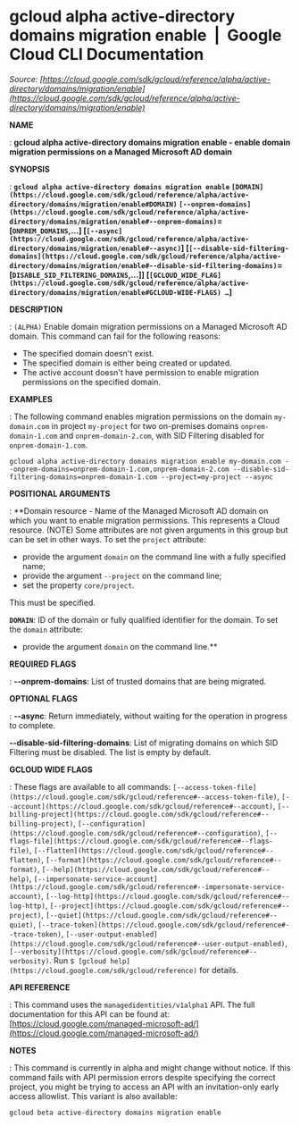 # gcloud alpha active-directory domains migration enable  |  Google Cloud CLI Documentation

*Source: [https://cloud.google.com/sdk/gcloud/reference/alpha/active-directory/domains/migration/enable](https://cloud.google.com/sdk/gcloud/reference/alpha/active-directory/domains/migration/enable)*

**NAME**

: **gcloud alpha active-directory domains migration enable - enable domain migration permissions on a Managed Microsoft AD domain**

**SYNOPSIS**

: **`gcloud alpha active-directory domains migration enable` `[DOMAIN](https://cloud.google.com/sdk/gcloud/reference/alpha/active-directory/domains/migration/enable#DOMAIN)` `[--onprem-domains](https://cloud.google.com/sdk/gcloud/reference/alpha/active-directory/domains/migration/enable#--onprem-domains)`=[`ONPREM_DOMAINS`,…] [`[--async](https://cloud.google.com/sdk/gcloud/reference/alpha/active-directory/domains/migration/enable#--async)`] [`[--disable-sid-filtering-domains](https://cloud.google.com/sdk/gcloud/reference/alpha/active-directory/domains/migration/enable#--disable-sid-filtering-domains)`=[`DISABLE_SID_FILTERING_DOMAINS`,…]] [`[GCLOUD_WIDE_FLAG](https://cloud.google.com/sdk/gcloud/reference/alpha/active-directory/domains/migration/enable#GCLOUD-WIDE-FLAGS) …`]**

**DESCRIPTION**

: `(ALPHA)` Enable domain migration permissions on a Managed Microsoft
AD domain.
This command can fail for the following reasons:

- The specified domain doesn't exist.
- The specified domain is either being created or updated.
- The active account doesn't have permission to enable migration permissions on
the specified domain.

**EXAMPLES**

: The following command enables migration permissions on the domain
`my-domain.com` in project `my-project` for two
on-premises domains `onprem-domain-1.com` and
`onprem-domain-2.com`, with SID Filtering disabled for
`onprem-domain-1.com`.

```
gcloud alpha active-directory domains migration enable my-domain.com --onprem-domains=onprem-domain-1.com,onprem-domain-2.com --disable-sid-filtering-domains=onprem-domain-1.com --project=my-project --async
```

**POSITIONAL ARGUMENTS**

: **Domain resource - Name of the Managed Microsoft AD domain on which you want to
enable migration permissions. This represents a Cloud resource. (NOTE) Some
attributes are not given arguments in this group but can be set in other ways.
To set the `project` attribute:

- provide the argument `domain` on the command line with a fully
specified name;
- provide the argument `--project` on the command line;
- set the property `core/project`.

This must be specified.

**`DOMAIN`**:
ID of the domain or fully qualified identifier for the domain.
To set the `domain` attribute:

- provide the argument `domain` on the command line.**

**REQUIRED FLAGS**

: **--onprem-domains**:
List of trusted domains that are being migrated.

**OPTIONAL FLAGS**

: **--async**:
Return immediately, without waiting for the operation in progress to complete.

**--disable-sid-filtering-domains**:
List of migrating domains on which SID Filtering must be disabled. The list is
empty by default.

**GCLOUD WIDE FLAGS**

: These flags are available to all commands: `[--access-token-file](https://cloud.google.com/sdk/gcloud/reference#--access-token-file)`,
`[--account](https://cloud.google.com/sdk/gcloud/reference#--account)`, `[--billing-project](https://cloud.google.com/sdk/gcloud/reference#--billing-project)`,
`[--configuration](https://cloud.google.com/sdk/gcloud/reference#--configuration)`,
`[--flags-file](https://cloud.google.com/sdk/gcloud/reference#--flags-file)`,
`[--flatten](https://cloud.google.com/sdk/gcloud/reference#--flatten)`, `[--format](https://cloud.google.com/sdk/gcloud/reference#--format)`, `[--help](https://cloud.google.com/sdk/gcloud/reference#--help)`, `[--impersonate-service-account](https://cloud.google.com/sdk/gcloud/reference#--impersonate-service-account)`,
`[--log-http](https://cloud.google.com/sdk/gcloud/reference#--log-http)`,
`[--project](https://cloud.google.com/sdk/gcloud/reference#--project)`, `[--quiet](https://cloud.google.com/sdk/gcloud/reference#--quiet)`, `[--trace-token](https://cloud.google.com/sdk/gcloud/reference#--trace-token)`, `[--user-output-enabled](https://cloud.google.com/sdk/gcloud/reference#--user-output-enabled)`,
`[--verbosity](https://cloud.google.com/sdk/gcloud/reference#--verbosity)`.
Run `$ [gcloud help](https://cloud.google.com/sdk/gcloud/reference)` for details.

**API REFERENCE**

: This command uses the `managedidentities/v1alpha1` API. The full
documentation for this API can be found at: [https://cloud.google.com/managed-microsoft-ad/](https://cloud.google.com/managed-microsoft-ad/)

**NOTES**

: This command is currently in alpha and might change without notice. If this
command fails with API permission errors despite specifying the correct project,
you might be trying to access an API with an invitation-only early access
allowlist. This variant is also available:

```
gcloud beta active-directory domains migration enable
```